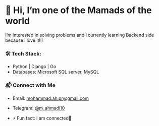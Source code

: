 # 👋 Hi, I’m one of the **Mamads** of the world
I’m interested in solving problems,and i currently learning Backend side because i love it!!!

### 🛠 Tech Stack:
- Python | Django | Go
- Databases: Microsoft SQL server, MySQL

### 📬 Connect with Me
- Email: mohammad.ah.pr@gmail.com
- Telegram: [@m_ahmadi10](https://t.me/m_ahmadi10)  

- ⚡ Fun fact: I am connected🗿

<!---
mahmadii0/mahmadii0 is a ✨ special ✨ repository because its `README.md` (this file) appears on your GitHub profile.
You can click the Preview link to take a look at your changes.
--->
